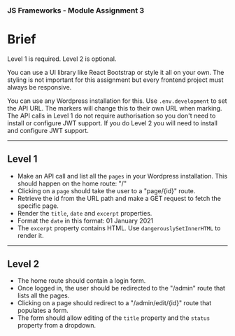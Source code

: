 ### JS Frameworks - Module Assignment 3

# Brief

Level 1 is required.
Level 2 is optional.

You can use a UI library like React Bootstrap or style it all on your own. 
The styling is not important for this assignment but every frontend project must always be responsive.

You can use any Wordpress installation for this.
Use `.env.development` to set the API URL. The markers will change this to their own URL when marking.
The API calls in Level 1 do not require authorisation so you don't need to install or configure JWT support.
If you do Level 2 you will need to install and configure JWT support.

---

## Level 1

- Make an API call and list all the `pages` in your Wordpress installation. This should happen on the home route: "/"
- Clicking on a `page` should take the user to a "page/{id}" route.
- Retrieve the id from the URL path and make a GET request to fetch the specific page.
- Render the `title`, `date` and `excerpt` properties.
- Format the `date` in this format: 01 January 2021
- The `excerpt` property contains HTML. Use `dangerouslySetInnerHTML` to render it.

---

## Level 2

- The home route should contain a login form.
- Once logged in, the user should be redirected to the "/admin" route that lists all the pages.
- Clicking on a page should redirect to a "/admin/edit/{id}" route that populates a form.
- The form should allow editing of the `title` property and the `status` property from a dropdown.

